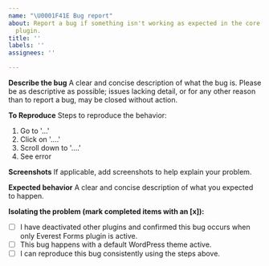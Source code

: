 ```yaml
---
name: "\U0001F41E Bug report"
about: Report a bug if something isn't working as expected in the core Everest Forms
  plugin.
title: ''
labels: ''
assignees: ''

---
```


**Describe the bug**
A clear and concise description of what the bug is. Please be as descriptive as possible; issues lacking detail, or for any other reason than to report a bug, may be closed without action.

**To Reproduce**
Steps to reproduce the behavior:
1. Go to '...'
2. Click on '....'
3. Scroll down to '....'
4. See error

**Screenshots**
If applicable, add screenshots to help explain your problem.

**Expected behavior**
A clear and concise description of what you expected to happen.

**Isolating the problem (mark completed items with an [x]):**
- [ ] I have deactivated other plugins and confirmed this bug occurs when only Everest Forms plugin is active.
- [ ] This bug happens with a default WordPress theme active.
- [ ] I can reproduce this bug consistently using the steps above.
